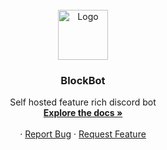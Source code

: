 <!-- PROJECT LOGO -->
<br />
<div align="center">
  <a href="https://github.com/TheDuckZuuki/Waffle-bot">
    <img src="images/logo.png" alt="Logo" width="80" height="80">
  </a>
<h3 align="center">BlockBot</h3>

  <p align="center">
    Self hosted feature rich discord bot
    <br />
    <a href="https://github.com/TheDuckZuuki/Waffle-bot"><strong>Explore the docs »</strong></a>
    <br />
    <br />
    ·
    <a href="https://github.com/TheDuckZuuki/Waffle-bot/issues">Report Bug</a>
    ·
    <a href="https://github.com/TheDuckZuuki/Waffle-bot/issues">Request Feature</a>
  </p>
</div>